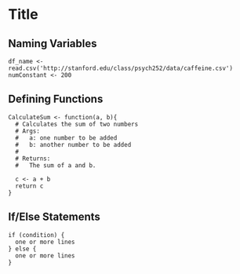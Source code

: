 Title
=======================
 
Naming Variables
--------------
 
```{r naming_vars}
df_name <- read.csv('http://stanford.edu/class/psych252/data/caffeine.csv')
numConstant <- 200
```
 
Defining Functions
------------------
```{r naming_functions}
CalculateSum <- function(a, b){
  # Calculates the sum of two numbers
  # Args:
  #   a: one number to be added
  #   b: another number to be added
  #
  # Returns: 
  #   The sum of a and b.
  
  c <- a + b
  return c
}
```
 
If/Else Statements
---------------------
```{r if_else}
if (condition) {
  one or more lines
} else {
  one or more lines
}
```